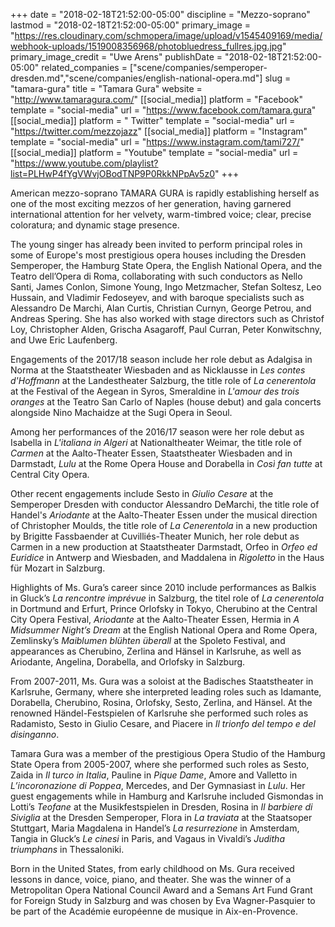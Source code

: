 +++
date = "2018-02-18T21:52:00-05:00"
discipline = "Mezzo-soprano"
lastmod = "2018-02-18T21:52:00-05:00"
primary_image = "https://res.cloudinary.com/schmopera/image/upload/v1545409169/media/webhook-uploads/1519008356968/photobluedress_fullres.jpg.jpg"
primary_image_credit = "Uwe Arens"
publishDate = "2018-02-18T21:52:00-05:00"
related_companies = ["scene/companies/semperoper-dresden.md","scene/companies/english-national-opera.md"]
slug = "tamara-gura"
title = "Tamara Gura"
website = "http://www.tamaragura.com/"
[[social_media]]
platform = "Facebook"
template = "social-media"
url = "https://www.facebook.com/tamara.gura"
[[social_media]]
platform = " Twitter"
template = "social-media"
url = "https://twitter.com/mezzojazz"
[[social_media]]
platform = "Instagram"
template = "social-media"
url = "https://www.instagram.com/tami727/"
[[social_media]]
platform = "Youtube"
template = "social-media"
url = "https://www.youtube.com/playlist?list=PLHwP4fYgVWvjOBodTNP9P0RkkNPpAv5z0"
+++

American mezzo-soprano TAMARA GURA is rapidly establishing herself as one of the most exciting mezzos of her generation, having garnered international attention for her velvety, warm-timbred voice; clear, precise coloratura; and dynamic stage presence.

The young singer has already been invited to perform principal roles in some of Europe's most prestigious opera houses including the Dresden Semperoper, the Hamburg State Opera, the English National Opera, and the Teatro dell’Opera di Roma, collaborating with such conductors as Nello Santi, James Conlon, Simone Young, Ingo Metzmacher, Stefan Soltesz, Leo Hussain, and Vladimir Fedoseyev, and with baroque specialists such as
Alessandro De Marchi, Alan Curtis, Christian Curnyn, George Petrou, and Andreas Spering. She has also worked with stage directors such as Christof Loy, Christopher Alden, Grischa Asagaroff, Paul Curran, Peter Konwitschny, and Uwe Eric Laufenberg.

Engagements of the 2017/18 season include her role debut as Adalgisa in Norma at the Staatstheater Wiesbaden and as Nicklausse in *Les contes d'Hoffmann* at the Landestheater Salzburg, the title role of *La cenerentola* at the Festival of the Aegean in Syros, Smeraldine in *L'amour des trois oranges* at the Teatro San Carlo of Naples (house debut) and gala concerts alongside Nino Machaidze at the Sugi Opera in Seoul.

Among her performances of the 2016/17 season were her role debut as Isabella in *L'italiana in Algeri* at Nationaltheater Weimar, the title role of *Carmen* at the Aalto-Theater Essen, Staatstheater Wiesbaden and in Darmstadt, *Lulu* at the Rome Opera House and Dorabella in *Così fan tutte* at Central City Opera.

Other recent engagements include Sesto in *Giulio Cesare* at the Semperoper Dresden with conductor Alessandro DeMarchi, the title role of Handel's *Ariodante* at the Aalto-Theater Essen under the musical direction of Christopher Moulds, the title role of *La Cenerentola* in a new production by Brigitte Fassbaender at Cuvilliés-Theater Munich, her role debut as Carmen in a new production at Staatstheater Darmstadt, Orfeo in *Orfeo ed Euridice* in Antwerp and Wiesbaden, and Maddalena in *Rigoletto* in the Haus für Mozart in Salzburg.

Highlights of Ms. Gura’s career since 2010 include performances as Balkis in Gluck’s *La rencontre imprévue* in Salzburg, the titel role of *La cenerentola* in Dortmund and Erfurt, Prince Orlofsky in Tokyo, Cherubino at the Central City Opera Festival, *Ariodante* at the Aalto-Theater Essen, Hermia in *A Midsummer Night’s Dream* at the English National Opera and Rome Opera, Zemlinsky’s *Maiblumen blühten überall* at the Spoleto Festival, and appearances as Cherubino, Zerlina and Hänsel in Karlsruhe, as well as Ariodante, Angelina, Dorabella, and Orlofsky in Salzburg.

From 2007-2011, Ms. Gura was a soloist at the Badisches Staatstheater in Karlsruhe, Germany, where she interpreted leading roles such as Idamante, Dorabella, Cherubino, Rosina, Orlofsky, Sesto, Zerlina, and Hänsel. At the renowned Händel-Festspielen of Karlsruhe she performed such roles as Radamisto, Sesto in Giulio Cesare, and Piacere in *Il trionfo del tempo e del disinganno*.

Tamara Gura was a member of the prestigious Opera Studio of the Hamburg State Opera from 2005-2007, where she performed such roles as Sesto, Zaida in *Il turco in Italia*, Pauline in *Pique Dame*, Amore and Valletto in *L’incoronazione di Poppea*, Mercedes, and Der Gymnasiast in *Lulu*. Her guest engagements while in Hamburg and Karlsruhe included Gismondas in Lotti’s *Teofane* at the Musikfestspielen in Dresden, Rosina in *Il barbiere di Siviglia* at the Dresden Semperoper, Flora in *La traviata* at the Staatsoper Stuttgart, Maria Magdalena in Handel’s *La resurrezione* in Amsterdam, Tangia in Gluck’s *Le cinesi* in Paris, and Vagaus in Vivaldi’s *Juditha triumphans* in Thessaloniki.

Born in the United States, from early childhood on Ms. Gura received lessons in dance, voice, piano, and theater. She was the winner of a Metropolitan Opera National Council Award and a Semans Art Fund Grant for Foreign Study in Salzburg and was chosen by Eva Wagner-Pasquier to be part of the Académie européenne de musique in Aix-en-Provence.
